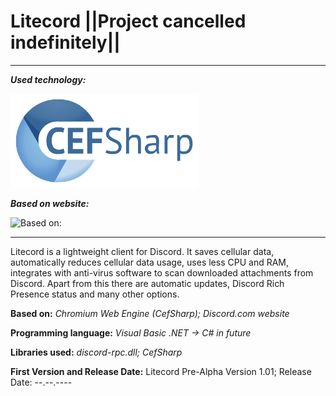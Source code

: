 # Litecord ||Project cancelled indefinitely||
___________________________________________________________________________________________________________________________________________________________
**_Used technology:_**

![Used technology:](https://github.com/cefsharp/CefSharp/raw/master/logo.png)

**_Based on website:_**

![Based on:](https://dodo.ac/np/images/thumb/1/18/Discord_icon.png/150px-Discord_icon.png)

____________________________________________________________________________________________________________________________________________________________

Litecord is a lightweight client for Discord. It saves cellular data, automatically reduces cellular data usage, uses less CPU and RAM, integrates with anti-virus    software to scan downloaded attachments from Discord. Apart from this there are automatic updates, Discord Rich Presence status and many other options. 

**Based on:** _Chromium Web Engine (CefSharp); Discord.com website_

**Programming language:** _Visual Basic .NET -> C# in future_

**Libraries used:** _discord-rpc.dll; CefSharp_



**First Version and Release Date:** Litecord Pre-Alpha Version 1.01; Release Date: --.--.---- 
